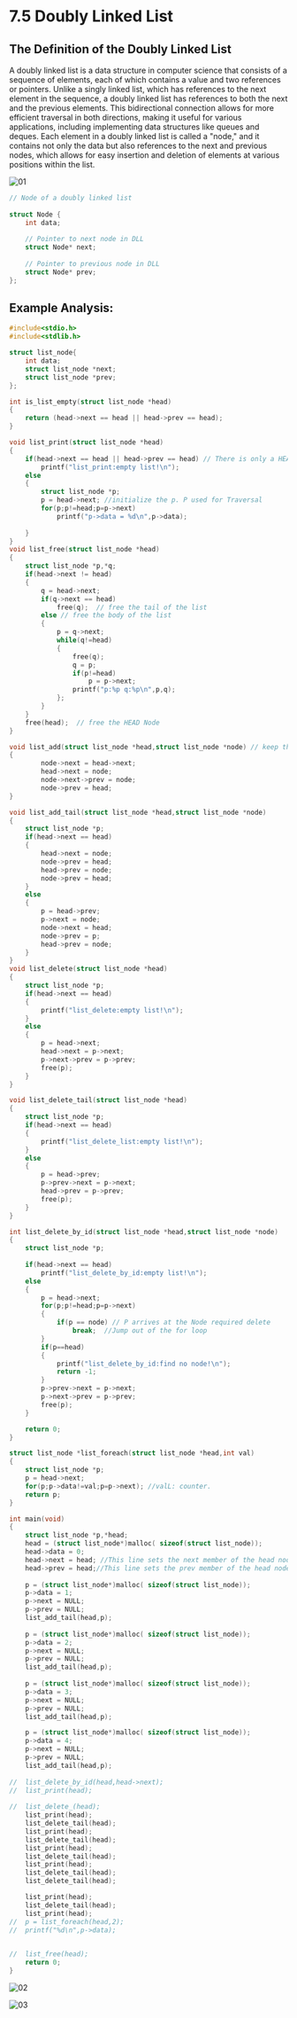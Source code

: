 # 7.5 Doubly Linked List



## The Definition of the Doubly Linked List

A doubly linked list is a data structure in computer science that consists of a sequence of elements, each of which contains a value and two references or pointers. Unlike a singly linked list, which has references to the next element in the sequence, a doubly linked list has references to both the next and the previous elements. This bidirectional connection allows for more efficient traversal in both directions, making it useful for various applications, including implementing data structures like queues and deques. Each element in a doubly linked list is called a "node," and it contains not only the data but also references to the next and previous nodes, which allows for easy insertion and deletion of elements at various positions within the list.

![01](https://github.com/knightsummon/02-Computer-underlying-programming-and-system-optimization/blob/main/07%20Embedded%20Data%20Structures%20and%20Linux%20Kernel%20Object%20Orientation/7.5%20Doubly%20Linked%20List.assets/01.jpg)

```c
// Node of a doubly linked list
 
struct Node {
    int data;
   
    // Pointer to next node in DLL
    struct Node* next;
   
    // Pointer to previous node in DLL
    struct Node* prev;
};
```

## Example Analysis:

```c
#include<stdio.h>
#include<stdlib.h>

struct list_node{
	int data;
	struct list_node *next;
	struct list_node *prev;
};

int is_list_empty(struct list_node *head)
{
	return (head->next == head || head->prev == head);
}

void list_print(struct list_node *head)
{
	if(head->next == head || head->prev == head) // There is only a HEAD Node.
		printf("list_print:empty list!\n");
	else
	{
		struct list_node *p;
		p = head->next; //initialize the p. P used for Traversal
		for(p;p!=head;p=p->next)
			printf("p->data = %d\n",p->data);		
	 
	}
}
void list_free(struct list_node *head)
{
	struct list_node *p,*q;
	if(head->next != head)
	{
		q = head->next;
		if(q->next == head)
			free(q);  // free the tail of the list
		else // free the body of the list
		{
			p = q->next;
			while(q!=head)
			{
				free(q);
				q = p;
				if(p!=head)
					p = p->next;
				printf("p:%p q:%p\n",p,q);		
			};
		}
	}
	free(head);  // free the HEAD Node
}

void list_add(struct list_node *head,struct list_node *node) // keep the necklace do not break.
{
	 	node->next = head->next;
	 	head->next = node;	 	 
		node->next->prev = node;
		node->prev = head;	
}

void list_add_tail(struct list_node *head,struct list_node *node)
{
	struct list_node *p;
 	if(head->next == head)
 	{
		head->next = node;
		node->prev = head; 	 	
 	 	head->prev = node;
	 	node->prev = head;
 	}
 	else
 	{
		p = head->prev;
 		p->next = node;
 		node->next = head;	
 		node->prev = p;
		head->prev = node; 	 	
    }	
}
void list_delete(struct list_node *head)
{
	struct list_node *p;
	if(head->next == head)
	{
		printf("list_delete:empty list!\n");
	}
	else
	{
		p = head->next; 
		head->next = p->next;
		p->next->prev = p->prev;
		free(p);
	}
}

void list_delete_tail(struct list_node *head)
{
	struct list_node *p;
	if(head->next == head)
	{
		printf("list_delete_list:empty list!\n");
	}
	else
	{
		p = head->prev;	
		p->prev->next = p->next;
		head->prev = p->prev;		
		free(p);		
	}
}

int list_delete_by_id(struct list_node *head,struct list_node *node)
{
	struct list_node *p; 
	
	if(head->next == head)
		printf("list_delete_by_id:empty list!\n");
	else
	{
		p = head->next;
		for(p;p!=head;p=p->next)
		{
			if(p == node) // P arrives at the Node required delete
				break;	//Jump out of the for loop
		}
		if(p==head)
		{
			printf("list_delete_by_id:find no node!\n");
			return -1;
		}
		p->prev->next = p->next;
		p->next->prev = p->prev;
		free(p);
	}

	return 0;	
}

struct list_node *list_foreach(struct list_node *head,int val)
{
	struct list_node *p;
	p = head->next;
	for(p;p->data!=val;p=p->next); //valL: counter.
	return p;
} 

int main(void)
{
	struct list_node *p,*head;
	head = (struct list_node*)malloc( sizeof(struct list_node));
	head->data = 0;
	head->next = head; //This line sets the next member of the head node to point to itself.
	head->prev = head;//This line sets the prev member of the head node to also point to itself. 
	
	p = (struct list_node*)malloc( sizeof(struct list_node));
	p->data = 1;
	p->next = NULL;
	p->prev = NULL;
	list_add_tail(head,p);
	
	p = (struct list_node*)malloc( sizeof(struct list_node));
	p->data = 2;
	p->next = NULL;
	p->prev = NULL;
	list_add_tail(head,p);	
	
	p = (struct list_node*)malloc( sizeof(struct list_node));
	p->data = 3;
	p->next = NULL;
	p->prev = NULL;
	list_add_tail(head,p);	

	p = (struct list_node*)malloc( sizeof(struct list_node));
	p->data = 4;
	p->next = NULL;
	p->prev = NULL;
	list_add_tail(head,p);
	
//	list_delete_by_id(head,head->next);		
//	list_print(head);
	
//	list_delete_(head);
	list_print(head);
	list_delete_tail(head);
	list_print(head);
	list_delete_tail(head);
	list_print(head);
	list_delete_tail(head);	
	list_print(head);
	list_delete_tail(head);
	list_delete_tail(head);

	list_print(head);
	list_delete_tail(head);
	list_print(head);
//	p = list_foreach(head,2);
//	printf("%d\n",p->data);	
 

//	list_free(head);
	return 0;
}
```

![02](https://github.com/knightsummon/02-Computer-underlying-programming-and-system-optimization/blob/main/07%20Embedded%20Data%20Structures%20and%20Linux%20Kernel%20Object%20Orientation/7.5%20Doubly%20Linked%20List.assets/02.jpg)

![03](https://github.com/knightsummon/02-Computer-underlying-programming-and-system-optimization/blob/main/07%20Embedded%20Data%20Structures%20and%20Linux%20Kernel%20Object%20Orientation/7.5%20Doubly%20Linked%20List.assets/03.jpg)
